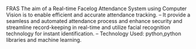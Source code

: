 FRAS 
The aim of a Real-time Facelog Attendance System using Computer Vision is to enable efficient and accurate attendance tracking.
– It provide a seamless and automated attendance process and enhance security and streamline record-keeping in
real-time and utilize facial recognition technology for instant identification.
– Technology Used: python,python libraries and machine learning.
